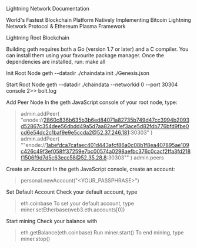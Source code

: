 Lightning Network Documentation

World's Fastest Blockchain Platform Natively Implementing Bitcoin Lightning Network Protocol & Ethereum Plasma Framework

Lightning Root Blockchain

Building geth requires both a Go (version 1.7 or later) and a C compiler. You can install them using your favourite package manager. Once the dependencies are installed, run:
make all

Init Root Node
geth --datadir ./chaindata init ./Genesis.json

Start Root Node
geth --datadir ./chaindata --networkid 0 --port 30304 console 2>> bolt.log

Add Peer Node
In the geth JavaScript console of your root node, type:
> admin.addPeer(
"enode://2860c836b635b3b6ed84071a82735b749d47cc3994b2093d52867c354dee56dbdd49a5d7aa82aef1ef3ace5d82fdb776bfd9fbe0cd6e54dc2c1baf9e9e5ccda2@52.37.246.181:30303" )
> admin.addPeer(
""enode://1abefdca7cafaec401d443afcf86a0c08b1f8ea407895ae109c426c49f3ef058ff37259e7bc00574a0298aefbc376c0cacf2ffa3fd218f1506f9d7d5c63ecc58@52.35.28.8:30303"" )
> admin.peers

Create an Account
In the geth JavaScript console, create an account:
> personal.newAccount("<YOUR_PASSPHRASE>")

Set Default Account
Check your default account, type
> eth.coinbase
To set your default account, type 
> miner.setEtherbase(web3.eth.accounts[0])

Start mining
Check your balance with 
> eth.getBalance(eth.coinbase)
Run 
> miner.start()
To end mining, type 
> miner.stop()

